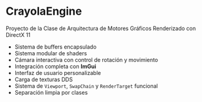 # CrayolaEngine
 Proyecto de la Clase de Arquitectura de Motores Gráficos
Renderizado con DirectX 11
- Sistema de buffers encapsulado 
- Sistema modular de shaders
- Cámara interactiva con control de rotación y movimiento
- Integración completa con **ImGui**
- Interfaz de usuario personalizable
- Carga de texturas DDS
- Sistema de `Viewport`, `SwapChain` y `RenderTarget` funcional
- Separación limpia por clases 
